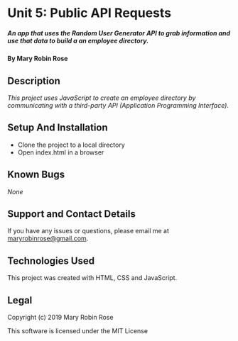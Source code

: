 # Unit 5: Public API Requests

##### _An app that uses the Random User Generator API to grab information and use that data to build a an employee directory._

#### By **Mary Robin Rose**

## Description

_This project uses JavaScript to create an employee directory by communicating with a third-party API (Application Programming Interface)._

## Setup And Installation

* Clone the project to a local directory
* Open index.html in a browser

## Known Bugs

_None_

## Support and Contact Details

If you have any issues or questions, please email me at maryrobinrose@gmail.com.

## Technologies Used

This project was created with HTML, CSS and JavaScript.

## Legal

Copyright (c) 2019 Mary Robin Rose

This software is licensed under the MIT License
